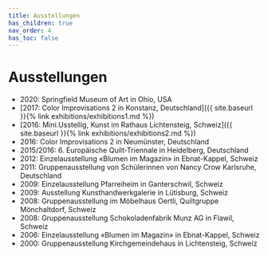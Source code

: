```yaml
---
title: Ausstellungen
has_children: true
nav_order: 4
has_toc: false
---
```


# Ausstellungen

- 2020: Springfield Museum of Art in Ohio, USA
- [2017: Color Improvisations 2 in Konstanz, Deutschland]({{ site.baseurl }}{% link exhibitions/exhibitions1.md %})
- [2016: Mini.Usstellig, Kunst im Rathaus Lichtensteig, Schweiz]({{ site.baseurl }}{% link exhibitions/exhibitions2.md %})
- 2016: Color Improvisations 2 in Neumünster, Deutschland
- 2015/2016: 6. Europäische Quilt-Triennale in Heidelberg, Deutschland
- 2012: Einzelausstellung «Blumen im Magazin» in Ebnat-Kappel, Schweiz
- 2011: Gruppenausstellung von Schülerinnen von Nancy Crow Karlsruhe, Deutschland
- 2009: Einzelausstellung Pfarreiheim in Ganterschwil, Schweiz
- 2009: Ausstellung Kunsthandwerkgalerie in Lütisburg, Schweiz
- 2008: Gruppenausstellung im Möbelhaus Oertli, Quiltgruppe Mönchaltdorf, Schweiz
- 2008: Gruppenausstellung Schokoladenfabrik Munz AG in Flawil, Schweiz
- 2006: Einzelausstellung «Blumen im Magazin» in Ebnat-Kappel, Schweiz
- 2000: Gruppenausstellung Kirchgemeindehaus in Lichtensteig, Schweiz
